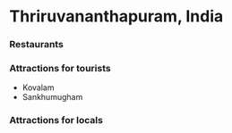 # Thriruvananthapuram, India

### Restaurants

### Attractions for tourists
    
  -  Kovalam
  -  Sankhumugham


### Attractions for locals
